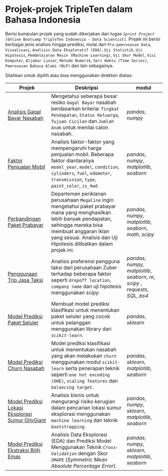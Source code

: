 # Projek-projek TripleTen dalam Bahasa Indonesia

Berisi kumpulan projek yang sudah dikerjakan dari tugas *`Sprint Project`* `[Online Bootcamp TripleTen Indonesia - Data Scientist]`. Projek ini berisi berbagai jenis analisis hingga prediksi, mulai dari `Pra-pemrosesan Data`, `Visualisasi`, `Analisis Data Eksploratif (EDA)`, `Uji Statistik`, `Uji Hipotesis`, `Pembelajaran Mesin (Machine Learning)`, `Uji Skor Model`, `Visi Komputer`, `Aljabar Linier`, `Metode Numerik`, `Seri Waktu (Time Series)`, `Pemrosesan Bahasa Alami (NLP)` dan lain sebagainya.

Silahkan untuk dipilih atau bisa menggunakan direktori diatas:

| Projek | Deskripsi | modul |
| ------- | ------- | ------- |
| [Analisis Gagal Bayar Nasabah](https://github.com/fuadraharjo/TripleTen_IND/blob/main/Projek-1%20-%20Resiko%20Gagal%20Bayar/Analisis%20resiko%20gagal%20bayar%20-%20bank%20syariah.ipynb) | Mengetahui seberapa besar resiko `Gagal Bayar` nasabah berdasarkan kriteria: `Tingkat Pendapatan`, `Status Keluarga`, `Tujuan Cicilan` dan `Jumlah Anak` untuk menilai calon nasabah. | *pandas*, *numpy* |
| [Faktor Penjualan Mobil](https://github.com/fuadraharjo/TripleTen_IND/blob/main/Projek-2%20-%20Faktor%20Penjualan%20Mobil/Faktor-faktor%20yang%20mempengaruhi%20harga%20penjualan%20mobil.ipynb) | Analisis faktor-faktor yang mempengaruhi harga penjualan mobil. Beberapa faktor diantaranya `model_year`, `model`, `condition`, `cylinders`, `fuel`, `odometer`, `transmission`, `type`, `paint_color`, `is_4wd`. | *pandas*, *numpy*, *matplotlib*, *seaborn* |
| [Perbandingan Paket Prabayar](https://github.com/fuadraharjo/TripleTen_IND/blob/main/Projek-3%20-%20Perbandingan%20Paket%20Prabayar/Studi%20perbandingan%20paket%20prabayar%20surf%20dan%20ultimate.ipynb) | Departemen periklanan perusahaan `Megaline` ingin mengetahui paket prabayar mana yang menghasilkan lebih banyak pendapatan, sehingga mereka bisa membuat anggaran iklan yang sesuai. Analisis dan Uji Hipotesis dilibatkan dalam projek ini. | *pandas*, *numpy*, *matplotlib*, *seaborn*, *math*, *scipy* |
| [Penggunaan Trip Jasa Taksi](https://github.com/fuadraharjo/TripleTen_IND/blob/main/Projek-4%20-%20Penggunaan%20Trip%20Jasa%20Taksi/Analisis%20trip%20pengguna%20jasa%20taksi.ipynb) | Analisis preferensi pengguna taksi dari perusahaan Zuber terhadap beberapa faktor seperti `dropoff location`, `company name` dan uji hipotesis menggunakan *scipy*. | *pandas*, *numpy*, *matplotlib*, *seaborn*, *re*, *scipy* , *requests*, *SQL*, *bs4*|
| [Model Prediksi Paket Seluler](https://github.com/fuadraharjo/TripleTen_IND/blob/main/Projek-5%20-%20Model%20Prediksi%20Paket%20Seluler/Model%20prediksi%20paket%20seluler%20pengguna%20menggunakan%20machine%20learning.ipynb) | Membuat model prediksi klasifikasi untuk menentukan paket seluler yang cocok untuk pelanggan menggunakan library dari *`scikit-learn`*. | *pandas*, *sklearn* |
| [Model Prediksi Churn Nasabah](https://github.com/fuadraharjo/TripleTen_IND/blob/main/Projek-6%20-%20Model%20Prediksi%20Churn%20Nasabah/Model%20prediksi%20churn%20nasabah%20bank%20menggunakan%20machine%20learning.ipynb) | Model prediksi klasifikasi untuk menentukan nasabah yang akan melakukan `churn` menggunakan modul `scikit-learn` serta penerapan teknik seperti `one hot encoding (OHE)`, `scaling features` dan `balancing target`. | *pandas*, *sklearn*, *matplotlib*, *seaborn* |
| [Model Prediksi Lokasi Eksplorasi Sumur OilyGiant](https://github.com/fuadraharjo/TripleTen_IND/blob/main/Projek-7%20-%20Model%20Prediksi%20Lokasi%20Sumur%20Eksplorasi/Model%20prediksi%20lokasi%20eksplorasi%20sumur%20OilyGiant%20menggunakan%20bootstrap%20dan%20machine%20learning.ipynb) | Analisis bisnis untuk mengurangi risiko kerugian dalam pencarian lokasi sumur eksplorasi menggunakan `machine learning` dan teknik `bootstrapping`. | *pandas*, *numpy*, *sklearn*, *matplotlib*, *seaborn* |
| [Model Prediksi Ekstraksi Bijih Emas](https://github.com/fuadraharjo/TripleTen_IND/blob/main/Projek-8%20-%20Model%20Prediksi%20untuk%20Ekstraksi%20Bijih%20Emas/Model%20prediksi%20untuk%20ekstraksi%20bijih%20emas.ipynb) | Analisis Data Eksplorasi (EDA) dan Prediksi Model Menggunakan Teknik *`Cross-Validation`* dengan Skor `SMAPE` (*Symmetric Mean Absolute Percentage Error*). | *pandas*, *numpy*, *sklearn*, *matplotlib*, *seaborn* |